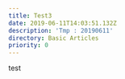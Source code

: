```yaml
---
title: Test3
date: 2019-06-11T14:03:51.132Z
description: 'Tmp : 20190611'
directory: Basic Articles
priority: 0
---
```

test
